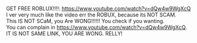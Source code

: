 GET FREE ROBLUX!!!!: https://www.youtube.com/watch?v=dQw4w9WgXcQ  
I ver very much like the video err the ROBUX, because its NOT SCAM.  
This IS NOT SCaM, you Are WONG!!!!!! You check if you wanting.  
You can complain in https://www.youtube.com/watch?v=dQw4w9WgXcQ. IT IS NOT SAME LINK, YOU ARE WONG.
RELLY!
